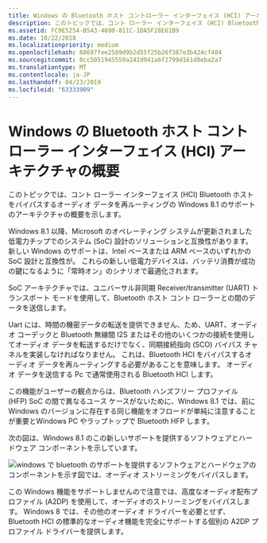 ```yaml
---
title: Windows の Bluetooth ホスト コントローラー インターフェイス (HCI) アーキテクチャの概要
description: このトピックでは、コント ローラー インターフェイス (HCI) Bluetooth ホストをバイパスするオーディオ データを再ルーティングの Windows 8.1 のサポートのアーキテクチャの概要を示します。
ms.assetid: FC9E5254-B543-4890-811C-1DA5F28E61B9
ms.date: 10/22/2018
ms.localizationpriority: medium
ms.openlocfilehash: 60697fee2589d9b2d55f25b26f387e3b424cf404
ms.sourcegitcommit: 0cc5051945559a242d941a6f2799d161d8eba2a7
ms.translationtype: MT
ms.contentlocale: ja-JP
ms.lasthandoff: 04/23/2019
ms.locfileid: "63333909"
---
```

# <a name="windows-bluetooth-host-controller-interface-hci-architectural-overview"></a>Windows の Bluetooth ホスト コントローラー インターフェイス (HCI) アーキテクチャの概要


このトピックでは、コント ローラー インターフェイス (HCI) Bluetooth ホストをバイパスするオーディオ データを再ルーティングの Windows 8.1 のサポートのアーキテクチャの概要を示します。

Windows 8.1 以降、Microsoft のオペレーティング システムが更新されました低電力チップでのシステム (SoC) 設計のソリューションと互換性があります。 新しい Windows のサポートは、Intel ベースまたは ARM ベースのいずれかの SoC 設計と互換性が。 これらの新しい低電力デバイスは、バッテリ消費が成功の鍵になるように「常時オン」のシナリオで最適化されます。

SoC アーキテクチャでは、ユニバーサル非同期 Receiver/transmitter (UART) トランスポート モードを使用して、Bluetooth ホスト コント ローラーとの間のデータを送信します。

Uart には、時間の機密データの転送を提供できません、ため、UART、オーディオ コーデックと Bluetooth 無線間 I2S またはその他のいくつかの接続を使用してオーディオ データを転送するだけでなく、同期接続指向 (SCO) バイパス チャネルを実装しなければなりません。 これは、Bluetooth HCI をバイパスするオーディオ データを再ルーティングする必要があることを意味します。 オーディオ データを送信する Pc で通常使用される Bluetooth HCI します。

この機能がユーザーの観点からは、Bluetooth ハンズフリー プロファイル (HFP) SoC の間で異なるユース ケースがないために、Windows 8.1 では、前に Windows のバージョンに存在する同じ機能をオフロードが単純に注意することが重要とWindows PC やラップトップで Bluetooth HFP します。

次の図は、Windows 8.1 のこの新しいサポートを提供するソフトウェアとハードウェア コンポーネントを示しています。

![windows で bluetooth のサポートを提供するソフトウェアとハードウェアのコンポーネントを示す図では、オーディオ ストリーミングをバイパスします。](images/btth-bypass-arch.png)

この Windows 機能をサポートしませんので注意では、高度なオーディオ配布プロファイル (A2DP) を使用して、オーディオのストリーミングをバイパスします。 Windows 8 では、その他のオーディオ ドライバーを必要とせず、Bluetooth HCI の標準的なオーディオ機能を完全にサポートする個別の A2DP プロファイル ドライバーを提供します。

 

 




